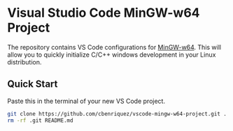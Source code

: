 # Visual Studio Code MinGW-w64 Project

The repository contains VS Code configurations for [MinGW-w64](https://www.mingw-w64.org/). This will allow you to quickly initialize C/C++ windows development in your Linux distribution.

## Quick Start
Paste this in the terminal of your new VS Code project.
```bash
git clone https://github.com/cbenriquez/vscode-mingw-w64-project.git . &&
rm -rf .git README.md
```